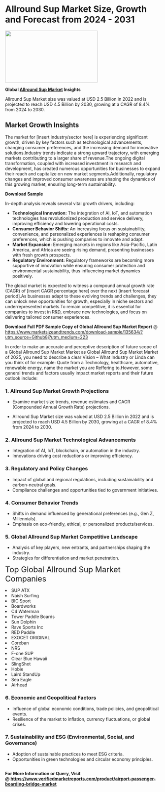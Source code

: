 <H1>Allround Sup Market Size, Growth and Forecast from 2024 - 2031</H1><img class="aligncenter size-medium wp-image-584254" src="https://thirdeyenews.in/wp-content/uploads/2024/09/Global-Market-Research-300x168.jpeg" alt="" width="300" height="168" /><p><strong>Global&nbsp;<a href="https://www.marketsizeandtrends.com/download-sample/135634/?utm_source=Github8j?utm_medium=223">Allround Sup Market</a> Insights</strong></p><p>Allround Sup Market size was valued at USD 2.5 Billion in 2022 and is projected to reach USD 4.5 Billion by 2030, growing at a CAGR of 8.4% from 2024 to 2030.</p><p><h2>Market Growth Insights</h2> <p>The market for [insert industry/sector here] is experiencing significant growth, driven by key factors such as technological advancements, changing consumer preferences, and the increasing demand for innovative solutions.Industry trends indicate a strong upward trajectory, with emerging markets contributing to a larger share of revenue.The ongoing digital transformation, coupled with increased investment in research and development, has created numerous opportunities for businesses to expand their reach and capitalize on new market segments.Additionally, regulatory changes and improved consumer awareness are shaping the dynamics of this growing market, ensuring long-term sustainability.</p> <p><strong>Download Sample</strong></p> <p>In-depth analysis reveals several vital growth drivers, including: <ul> <li><strong>Technological Innovation:</strong> The integration of AI, IoT, and automation technologies has revolutionized production and service delivery, improving efficiency and lowering operational costs.</li> <li><strong>Consumer Behavior Shifts:</strong> An increasing focus on sustainability, convenience, and personalized experiences is reshaping consumer preferences, which is pushing companies to innovate and adapt.</li> <li><strong>Market Expansion:</strong> Emerging markets in regions like Asia-Pacific, Latin America, and Africa are seeing rising demand, presenting businesses with fresh growth prospects.</li> <li><strong>Regulatory Environment:</strong> Regulatory frameworks are becoming more supportive of innovation while ensuring consumer protection and environmental sustainability, thus influencing market dynamics positively.</li> </ul></p> <p>The global market is expected to witness a compound annual growth rate (CAGR) of [insert CAGR percentage here] over the next [insert forecast period].As businesses adapt to these evolving trends and challenges, they can unlock new opportunities for growth, especially in niche sectors and underrepresented markets.To remain competitive, it is essential for companies to invest in R&D, embrace new technologies, and focus on delivering tailored consumer experiences.</p> <p><span class=""><strong>Download Full PDF Sample Copy of Global Allround Sup Market Report</strong> @ <a href="https://www.marketsizeandtrends.com/download-sample/135634/?utm_source=Github8j?utm_medium=223" target="_blank">https://www.marketsizeandtrends.com/download-sample/135634/?utm_source=Github8j?utm_medium=223</a></span></p><p>In order to make an accurate and perceptive description of future scope of a Global&nbsp;Allround Sup Market Market as Global&nbsp;Allround Sup Market Market of 2025, you need to describe a clear Vision &ndash; What Industry or Linda can you think of for example: Quote from a Technology, healthcare, automotive, renewable energy, name the market you are Reffering to.However, some general trends and factors usually impact market reports and their future outlook include:</p><h3>1.&nbsp;<strong>Allround Sup Market Growth Projections</strong></h3><ul><li>Examine market size trends, revenue estimates and CAGR (Compounded Annual Growth Rate) projections.</li><li><p>Allround Sup Market size was valued at USD 2.5 Billion in 2022 and is projected to reach USD 4.5 Billion by 2030, growing at a CAGR of 8.4% from 2024 to 2030.</p></li></ul><h3>2.&nbsp;<strong>Allround Sup Market Technological Advancements</strong></h3><ul><li>Integration of AI, IoT, blockchain, or automation in the industry.</li><li>Innovations driving cost reductions or improving efficiency.</li></ul><h3>3.&nbsp;<strong>Regulatory and Policy Changes</strong></h3><ul><li>Impact of global and regional regulations, including sustainability and carbon-neutral goals.</li><li>Compliance challenges and opportunities tied to government initiatives.</li></ul><h3>4.&nbsp;<strong>Consumer Behavior Trends</strong></h3><ul><li>Shifts in demand influenced by generational preferences (e.g., Gen Z, Millennials).</li><li>Emphasis on eco-friendly, ethical, or personalized products/services.</li></ul><h3>5.&nbsp;<strong>Global Allround Sup Market Competitive Landscape</strong></h3><ul><li>Analysis of key players, new entrants, and partnerships shaping the industry.</li><li>Strategies for differentiation and market penetration.</li></ul><p data-pm-slice="1 1 []"><span style="color: inherit; font-family: inherit; font-size: 25px;">Top Global Allround Sup Market Companies</span></p><div class="" data-test-id=""><p><li>SUP ATX</li><li> Naish Surfing</li><li> BIC Sport</li><li> Boardworks</li><li> C4 Waterman</li><li> Tower Paddle Boards</li><li> Sun Dolphin</li><li> Rave Sports Inc</li><li> RED Paddle</li><li> EXOCET ORIGINAL</li><li> Coreban</li><li> NRS</li><li> F-one SUP</li><li> Clear Blue Hawaii</li><li> SlingShot</li><li> Hobie</li><li> Laird StandUp</li><li> Sea Eagle</li><li> Airhead</li></p></div><h3>6.&nbsp;<strong>Economic and Geopolitical Factors</strong></h3><ul><li>Influence of global economic conditions, trade policies, and geopolitical events.</li><li>Resilience of the market to inflation, currency fluctuations, or global crises.</li></ul><h3>7.&nbsp;<strong>Sustainability and ESG (Environmental, Social, and Governance)</strong></h3><ul><li>Adoption of sustainable practices to meet ESG criteria.</li><li>Opportunities in green technologies and circular economy principles.</li></ul><h2><strong style="font-size: 14px;">For More Information or Query, Visit @&nbsp;</strong><a style="background-color: #ffffff; font-size: 14px;" href="https://www.marketsizeandtrends.com/report/allround-sup-market/" target="_blank">https://www.verifiedmarketreports.com/product/airport-passenger-boarding-bridge-market</a></h2>